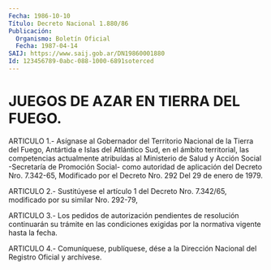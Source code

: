 ```yaml
---
Fecha: 1986-10-10
Título: Decreto Nacional 1.880/86
Publicación:
  Organismo: Boletín Oficial
  Fecha: 1987-04-14
SAIJ: https://www.saij.gob.ar/DN19860001880
Id: 123456789-0abc-088-1000-6891soterced
---
```

# JUEGOS DE AZAR EN TIERRA DEL FUEGO.

<a id="1"></a>
ARTICULO 1.- Asígnase al Gobernador del Territorio Nacional de la Tierra del Fuego, Antártida e Islas del Atlántico Sud, en el ámbito territorial, las competencias actualmente atribuídas al Ministerio de Salud y Acción Social -Secretaría de Promoción Social- como autoridad de aplicación del Decreto Nro. 7.342-65, Modificado por el Decreto Nro. 292 Del 29 de enero de 1979.

<a id="2"></a>
ARTICULO 2.- Sustitúyese el artículo 1 del Decreto Nro. 7.342/65, modificado por su similar Nro. 292-79,

<a id="3"></a>
ARTICULO 3.- Los pedidos de autorización pendientes de resolución continuarán su trámite en las condiciones exigidas por la normativa vigente hasta la fecha.

<a id="4"></a>
ARTICULO 4.- Comuníquese, publíquese, dése a la Dirección Nacional del Registro Oficial y archívese.
